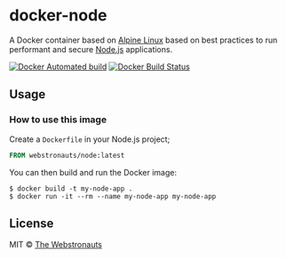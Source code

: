 # docker-node

A Docker container based on [Alpine Linux](https://alpinelinux.org/) based on best practices to run performant and secure [Node.js](https://nodejs.org/) applications.


[![Docker Automated build](https://img.shields.io/docker/automated/webstronauts/node.svg)](https://hub.docker.com/r/webstronauts/php/)
[![Docker Build Status](https://img.shields.io/docker/build/webstronauts/node.svg)](https://hub.docker.com/r/webstronauts/php/builds/)

## Usage

### How to use this image

Create a `Dockerfile` in your Node.js project;

```dockerfile
FROM webstronauts/node:latest
```

You can then build and run the Docker image:

```console
$ docker build -t my-node-app .
$ docker run -it --rm --name my-node-app my-node-app
```

## License

MIT © [The Webstronauts](https://www.webstronauts.co)
